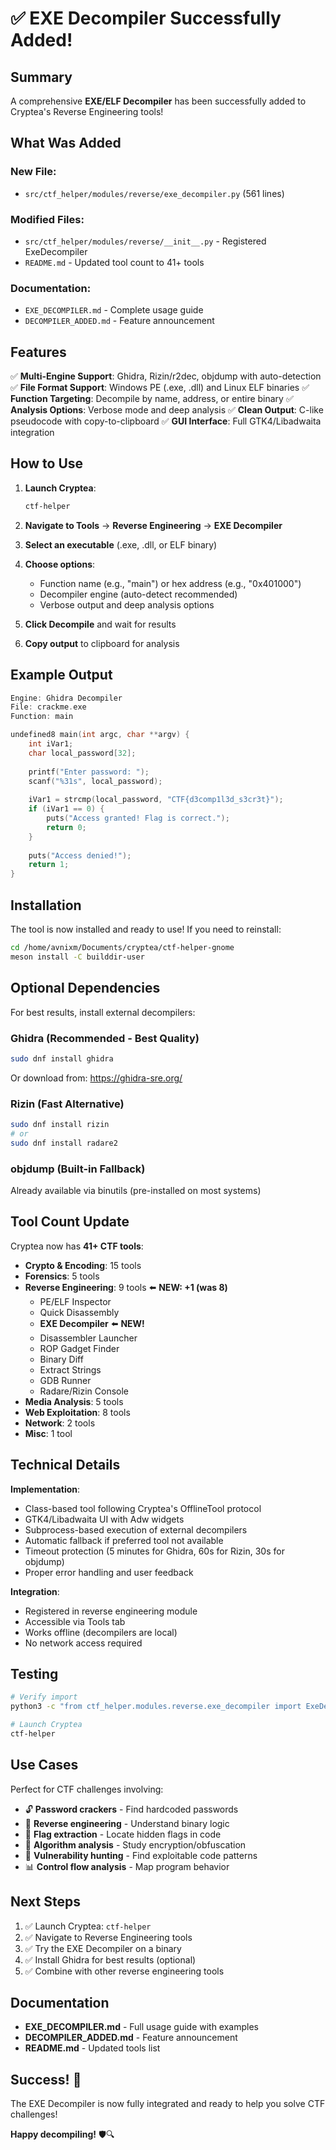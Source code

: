 # ✅ EXE Decompiler Successfully Added!

## Summary

A comprehensive **EXE/ELF Decompiler** has been successfully added to Cryptea's Reverse Engineering tools!

## What Was Added

### New File:
- `src/ctf_helper/modules/reverse/exe_decompiler.py` (561 lines)

### Modified Files:
- `src/ctf_helper/modules/reverse/__init__.py` - Registered ExeDecompiler
- `README.md` - Updated tool count to 41+ tools

### Documentation:
- `EXE_DECOMPILER.md` - Complete usage guide
- `DECOMPILER_ADDED.md` - Feature announcement

## Features

✅ **Multi-Engine Support**: Ghidra, Rizin/r2dec, objdump with auto-detection
✅ **File Format Support**: Windows PE (.exe, .dll) and Linux ELF binaries
✅ **Function Targeting**: Decompile by name, address, or entire binary
✅ **Analysis Options**: Verbose mode and deep analysis
✅ **Clean Output**: C-like pseudocode with copy-to-clipboard
✅ **GUI Interface**: Full GTK4/Libadwaita integration

## How to Use

1. **Launch Cryptea**:
   ```bash
   ctf-helper
   ```

2. **Navigate to Tools** → **Reverse Engineering** → **EXE Decompiler**

3. **Select an executable** (.exe, .dll, or ELF binary)

4. **Choose options**:
   - Function name (e.g., "main") or hex address (e.g., "0x401000")
   - Decompiler engine (auto-detect recommended)
   - Verbose output and deep analysis options

5. **Click Decompile** and wait for results

6. **Copy output** to clipboard for analysis

## Example Output

```c
Engine: Ghidra Decompiler
File: crackme.exe
Function: main

undefined8 main(int argc, char **argv) {
    int iVar1;
    char local_password[32];
    
    printf("Enter password: ");
    scanf("%31s", local_password);
    
    iVar1 = strcmp(local_password, "CTF{d3comp1l3d_s3cr3t}");
    if (iVar1 == 0) {
        puts("Access granted! Flag is correct.");
        return 0;
    }
    
    puts("Access denied!");
    return 1;
}
```

## Installation

The tool is now installed and ready to use! If you need to reinstall:

```bash
cd /home/avnixm/Documents/cryptea/ctf-helper-gnome
meson install -C builddir-user
```

## Optional Dependencies

For best results, install external decompilers:

### Ghidra (Recommended - Best Quality)
```bash
sudo dnf install ghidra
```
Or download from: https://ghidra-sre.org/

### Rizin (Fast Alternative)
```bash
sudo dnf install rizin
# or
sudo dnf install radare2
```

### objdump (Built-in Fallback)
Already available via binutils (pre-installed on most systems)

## Tool Count Update

Cryptea now has **41+ CTF tools**:

- **Crypto & Encoding**: 15 tools
- **Forensics**: 5 tools
- **Reverse Engineering**: 9 tools ⬅️ **NEW: +1 (was 8)**
  - PE/ELF Inspector
  - Quick Disassembly
  - **EXE Decompiler** ⬅️ **NEW!**
  - Disassembler Launcher
  - ROP Gadget Finder
  - Binary Diff
  - Extract Strings
  - GDB Runner
  - Radare/Rizin Console
- **Media Analysis**: 5 tools
- **Web Exploitation**: 8 tools
- **Network**: 2 tools
- **Misc**: 1 tool

## Technical Details

**Implementation**:
- Class-based tool following Cryptea's OfflineTool protocol
- GTK4/Libadwaita UI with Adw widgets
- Subprocess-based execution of external decompilers
- Automatic fallback if preferred tool not available
- Timeout protection (5 minutes for Ghidra, 60s for Rizin, 30s for objdump)
- Proper error handling and user feedback

**Integration**:
- Registered in reverse engineering module
- Accessible via Tools tab
- Works offline (decompilers are local)
- No network access required

## Testing

```bash
# Verify import
python3 -c "from ctf_helper.modules.reverse.exe_decompiler import ExeDecompiler; print('✅ Success')"

# Launch Cryptea
ctf-helper
```

## Use Cases

Perfect for CTF challenges involving:
- 🔓 **Password crackers** - Find hardcoded passwords
- 🧩 **Reverse engineering** - Understand binary logic
- 🚩 **Flag extraction** - Locate hidden flags in code
- 🔐 **Algorithm analysis** - Study encryption/obfuscation
- 🐛 **Vulnerability hunting** - Find exploitable code patterns
- 📊 **Control flow analysis** - Map program behavior

## Next Steps

1. ✅ Launch Cryptea: `ctf-helper`
2. ✅ Navigate to Reverse Engineering tools
3. ✅ Try the EXE Decompiler on a binary
4. ✅ Install Ghidra for best results (optional)
5. ✅ Combine with other reverse engineering tools

## Documentation

- **EXE_DECOMPILER.md** - Full usage guide with examples
- **DECOMPILER_ADDED.md** - Feature announcement
- **README.md** - Updated tools list

## Success! 🎉

The EXE Decompiler is now fully integrated and ready to help you solve CTF challenges!

**Happy decompiling!** 🛡️🔍

